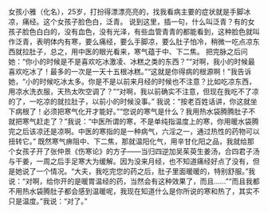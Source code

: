 女孩小雅（化名），25岁，打扮得漂漂亮亮的，找我看病主要的症状就是手脚冰凉，痛经。这个女孩子脸色白，泛青。
说到这里，插一句，什么叫泛青？有的女孩子脸色白白的，没有血色，没有光泽，有些血管青青的都能看到，这种脸色就叫作泛青，表明体内有寒，要么痛经，要么手脚凉，要么肚子怕冷，稍微一吃点凉东西就拉肚子，总之，用中医的眼光看来，寒气蕴于中、下二焦。
把完脉之后问她：“你小的时候是不是喜欢吃冰激凌、冰糕之类的东西？”“对啊，我小的时候最喜欢吃冰了！最多的一次是一天十五根冰糕。”“这就是你得病的根源啊！”我告诉她，“小的时候吃冰太多。你是不是以前来月经的时候也不注意？比如吃凉东西，用凉水洗衣服，天热太吹空调了？”“对啊，我以前确实不注意，但现在我吃不了凉的了，一吃凉的就拉肚子，以前小的时候没事。”
我说：“按老百姓话讲，你这就坐下病根了！必须把寒气化开才能好。”“您说的寒气是什么？我用热水袋腾腾肚子不就把寒气赶走了？”我说：“中医所谓的寒，不是单纯指温度上的寒，你用暖水袋腾完之后该凉还是凉啊。中医的寒指的是一种病气，六淫之一，通过热性的药物可以扭转它。”
既然寒气痹阻中、下二焦，那就温阳化气，用辛甘化阳之品，我就给那个女孩子开了张仲景《伤寒论》的方子——当归四逆加吴茱萸生姜汤，合四君子汤与干姜，一周之后手足寒大为缓解。因为没来月经，也不知道痛经好点了没有，但是她说了一个情况。“大夫，我吃完您的药之后，肚子里面暖暖的，特别舒服。”我说：“对啊，给你开的是暖胃温经的药，当然会有这种效果了，而且……”“而且我都不用热水袋腾肚子都会感到温暖呢，我现在知道什么是你所说的寒和热了，其实不只是温度。”我说：“对了。”
